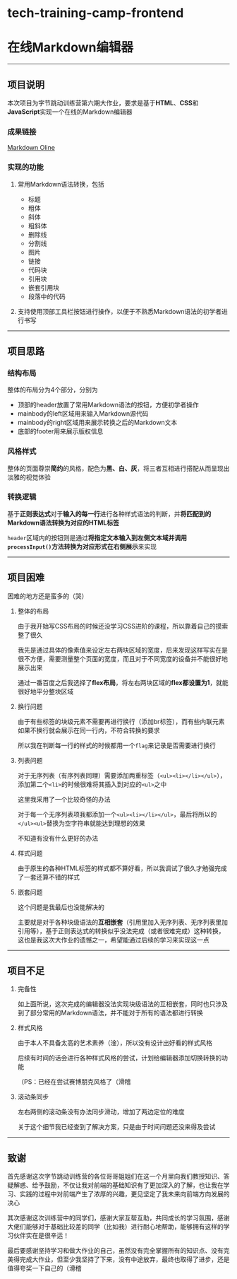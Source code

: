 # tech-training-camp-frontend



# 在线Markdown编辑器



---



## 项目说明

本次项目为字节跳动训练营第六期大作业，要求是基于**HTML**、**CSS**和**JavaScript**实现一个在线的Markdown编辑器



### 成果链接

[Markdown Oline](https://linzs148.github.io/tech-training-camp-frontend/)



### 实现的功能

1. 常用Markdown语法转换，包括

   * 标题
   * 粗体
   * 斜体
   * 粗斜体
   * 删除线
   * 分割线
   * 图片
   * 链接
   * 代码块
   * 引用块
   * 嵌套引用块
   * 段落中的代码
2. 支持使用顶部工具栏按钮进行操作，以便于不熟悉Markdown语法的初学者进行书写



---



## 项目思路



### 结构布局

整体的布局分为4个部分，分别为

* 顶部的header放置了常用Markdown语法的按钮，方便初学者操作
* mainbody的left区域用来输入Markdown源代码
* mainbody的right区域用来展示转换之后的Markdown文本
* 底部的footer用来展示版权信息



### 风格样式

整体的页面尊崇**简约**的风格，配色为**黑、白、灰**，将三者互相进行搭配从而呈现出淡雅的视觉体验



### 转换逻辑

基于**正则表达式**对于**输入的每一行**进行各种样式语法的判断，并**将匹配到的Markdown语法转换为对应的HTML标签**

`header`区域内的按钮则是通过**将指定文本输入到左侧文本域并调用`processInput()`方法转换为对应形式在右侧展示**来实现



---



## 项目困难

困难的地方还是蛮多的（哭）

1. 整体的布局

   由于我开始写CSS布局的时候还没学习CSS进阶的课程，所以靠着自己的摸索整了很久

   我先是通过具体的像素值来设定左右两块区域的宽度，后来发现这样写实在是很不方便，需要测量整个页面的宽度，而且对于不同宽度的设备并不能很好地展示出来

   通过一番百度之后我选择了**flex布局**，将左右两块区域的**flex都设置为1**，就能很好地平分整块区域

2. 换行问题

   由于有些标签的块级元素不需要再进行换行（添加br标签），而有些内联元素如果不换行就会展示在同一行内，不符合转换的要求

   所以我在判断每一行的样式的时候都用一个`flag`来记录是否需要进行换行

3. 列表问题

   对于无序列表（有序列表同理）需要添加两重标签（`<ul><li></li></ul>`），添加第二个`<li>`的时候很难将其插入到对应的`<ul>`之中

   这里我采用了一个比较奇怪的办法

   对于每一个无序列表项我都添加一个`<ul><li></li></ul>`，最后将所以的`</ul><ul>`替换为空字符串就能达到理想的效果

   不知道有没有什么更好的办法

4. 样式问题

   由于原生的各种HTML标签的样式都不算好看，所以我调试了很久才勉强完成了一套还算不错的样式

5. 嵌套问题

   这个问题是我最后也没能解决的

   主要就是对于各种块级语法的**互相嵌套**（引用里加入无序列表、无序列表里加引用等），基于正则表达式的转换似乎没法完成（或者很难完成）这种转换，这也是我这次大作业的遗憾之一，希望能通过后续的学习来实现这一点



---



## 项目不足



1. 完备性

   如上面所说，这次完成的编辑器没法实现块级语法的互相嵌套，同时也只涉及到了部分常用的Markdown语法，并不能对于所有的语法都进行转换

2. 样式风格

   由于本人不具备太高的艺术素养（淦），所以没有设计出好看的样式风格

   后续有时间的话会进行各种样式风格的尝试，计划给编辑器添加切换转换的功能

   （PS：已经在尝试赛博朋克风格了（滑稽

3. 滚动条同步

   左右两侧的滚动条没有办法同步滑动，增加了两边定位的难度

   关于这个细节我已经查到了解决方案，只是由于时间问题还没来得及尝试



---



## 致谢

首先感谢这次字节跳动训练营的各位哥哥姐姐们在这一个月里向我们教授知识、答疑解惑、给予鼓励，不仅让我对前端的基础知识有了更加深入的了解，也让我在学习、实践的过程中对前端产生了浓厚的兴趣，更见坚定了我未来向前端方向发展的决心

其次感谢这次训练营中的同学们，感谢大家互帮互助，共同成长的学习氛围，感谢大佬们能够对于基础比较差的同学（比如我）进行耐心地帮助，能够拥有这样的学习伙伴实在是很辛运！

最后要感谢坚持学习和做大作业的自己，虽然没有完全掌握所有的知识点、没有完美得完成大作业，但至少我坚持了下来，没有中途放弃，最终也取得了进步，还是值得夸奖一下自己的（滑稽